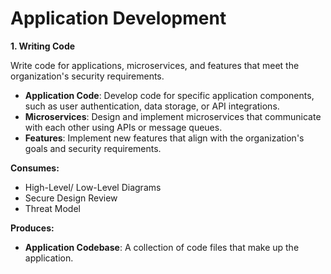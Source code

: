 # Application Development

**1. Writing Code**

Write code for applications, microservices, and features that meet the organization's security requirements.

* **Application Code**: Develop code for specific application components, such as user authentication, data storage, or API integrations.
* **Microservices**: Design and implement microservices that communicate with each other using APIs or message queues.
* **Features**: Implement new features that align with the organization's goals and security requirements.


**Consumes:**

* High-Level/ Low-Level Diagrams
* Secure Design Review
* Threat Model

**Produces:**

* **Application Codebase**: A collection of code files that make up the application.
